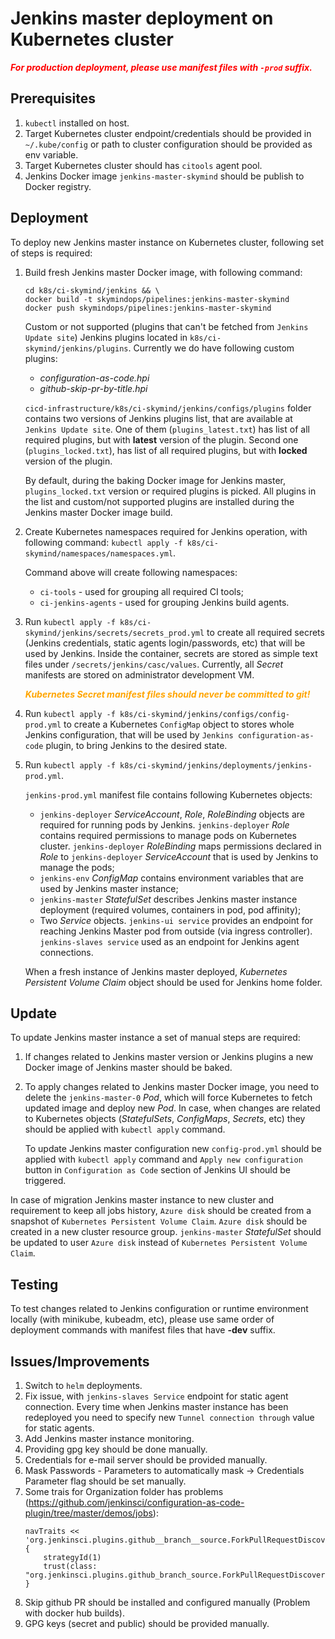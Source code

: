 # Jenkins master deployment on Kubernetes cluster

<span style="color:red">_**For production deployment, please use manifest files with `-prod` suffix.**_</span>

## Prerequisites
1. `kubectl` installed on host.
2. Target Kubernetes cluster endpoint/credentials should be provided in `~/.kube/config` or path to cluster configuration should be provided as env variable.
3. Target Kubernetes cluster should has `citools` agent pool.
4. Jenkins Docker image `jenkins-master-skymind` should be publish to Docker registry.

## Deployment
To deploy new Jenkins master instance on Kubernetes cluster, following set of steps is required:
1. Build fresh Jenkins master Docker image, with following command:

   ```
   cd k8s/ci-skymind/jenkins && \
   docker build -t skymindops/pipelines:jenkins-master-skymind
   docker push skymindops/pipelines:jenkins-master-skymind
   ```

   Custom or not supported (plugins that can't be fetched from `Jenkins Update site`) Jenkins plugins located in `k8s/ci-skymind/jenkins/plugins`.
   Currently we do have following custom plugins:

   * *configuration-as-code.hpi*
   * *github-skip-pr-by-title.hpi*

   `cicd-infrastructure/k8s/ci-skymind/jenkins/configs/plugins` folder contains two versions of Jenkins plugins list, that are available at `Jenkins Update site`.
   One of them (`plugins_latest.txt`) has list of all required plugins, but with **latest** version of the plugin.
   Second one (`plugins_locked.txt`), has list of all required plugins, but with **locked** version of the plugin.

   By default, during the baking Docker image for Jenkins master, `plugins_locked.txt` version or required plugins is picked.
   All plugins in the list and custom/not supported plugins are installed during the Jenkins master Docker image build.

2. Create Kubernetes namespaces required for Jenkins operation, with following command:
   `kubectl apply -f k8s/ci-skymind/namespaces/namespaces.yml`.

   Command above will create following namespaces:
   * `ci-tools` - used for grouping all required CI tools;
   * `ci-jenkins-agents` - used for grouping Jenkins build agents.

3. Run `kubectl apply -f k8s/ci-skymind/jenkins/secrets/secrets_prod.yml` to create all required secrets (Jenkins credentials, static agents login/passwords, etc) that will be used by Jenkins.
   Inside the container, secrets are stored as simple text files under `/secrets/jenkins/casc/values`.
   Currently, all *Secret* manifests are stored on administrator development VM.

   <span style="color:orange">_**Kubernetes Secret manifest files should never be committed to git!**_</span>

4. Run `kubectl apply -f k8s/ci-skymind/jenkins/configs/config-prod.yml` to create a Kubernetes `ConfigMap` object to stores whole Jenkins configuration, that will be used by `Jenkins configuration-as-code` plugin, to bring Jenkins to the desired state.
5. Run `kubectl apply -f k8s/ci-skymind/jenkins/deployments/jenkins-prod.yml`.

   `jenkins-prod.yml` manifest file contains following Kubernetes objects:
   * `jenkins-deployer` *ServiceAccount*, *Role*, *RoleBinding* objects are required for running pods by Jenkins. `jenkins-deployer` *Role* contains required permissions to manage pods on Kubernetes cluster. `jenkins-deployer` *RoleBinding* maps permissions declared in *Role* to `jenkins-deployer` *ServiceAccount* that is used by Jenkins to manage the pods;
   * `jenkins-env` *ConfigMap* contains environment variables that are used by Jenkins master instance;
   * `jenkins-master` *StatefulSet* describes Jenkins master instance deployment (required volumes, containers in pod, pod affinity);
   * Two *Service* objects. `jenkins-ui service` provides an endpoint for reaching Jenkins Master pod from outside (via ingress controller). `jenkins-slaves service` used as an endpoint for Jenkins agent connections.

   When a fresh instance of Jenkins master deployed, *Kubernetes Persistent Volume Claim* object should be used for Jenkins home folder.

## Update
To update Jenkins master instance a set of manual steps are required:
1. If changes related to Jenkins master version or Jenkins plugins a new Docker image of Jenkins master should be baked.
2. To apply changes related to Jenkins master Docker image, you need to delete the `jenkins-master-0` *Pod*, which will force Kubernetes to fetch updated image and deploy new *Pod*.
   In case, when changes are related to Kubernetes objects (*StatefulSets*, *ConfigMaps*, *Secrets*, etc) they should be applied with `kubectl apply` command.

   To update Jenkins master configuration new `config-prod.yml` should be applied with `kubectl apply` command and `Apply new configuration` button in `Configuration as Code` section of Jenkins UI should be triggered.

In case of migration Jenkins master instance to new cluster and requirement to keep all jobs history, `Azure disk` should be created from a snapshot of `Kubernetes Persistent Volume Claim`.
`Azure disk` should be created in a new cluster resource group. `jenkins-master` *StatefulSet* should be updated to user `Azure disk` instead of `Kubernetes Persistent Volume Claim`.

## Testing
To test changes related to Jenkins configuration or runtime environment locally (with minikube, kubeadm, etc), please use same order of deployment commands with manifest files that have **-dev** suffix.

## Issues/Improvements
1. Switch to `helm` deployments.
2. Fix issue, with `jenkins-slaves Service` endpoint for static agent connection. Every time when Jenkins master instance has been redeployed you need to specify new `Tunnel connection through` value for static agents.
3. Add Jenkins master instance monitoring.
4. Providing gpg key should be done manually.
5. Credentials for e-mail server should be provided manually.
6. Mask Passwords - Parameters to automatically mask -> Credentials Parameter flag should be set manually.
7. Some trais for Organization folder has problems (https://github.com/jenkinsci/configuration-as-code-plugin/tree/master/demos/jobs):
    ```
    navTraits << 'org.jenkinsci.plugins.github__branch__source.ForkPullRequestDiscoveryTrait' {
        strategyId(1)
        trust(class: "org.jenkinsci.plugins.github_branch_source.ForkPullRequestDiscoveryTraitTrustPermission")
    }
    ```
8. Skip github PR should be installed and configured manually (Problem with docker hub builds).
9. GPG keys (secret and public) should be provided manually.